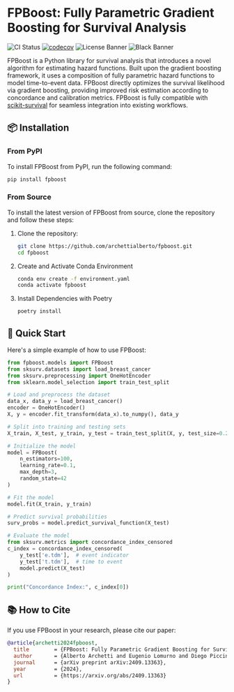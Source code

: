 # FPBoost: Fully Parametric Gradient Boosting for Survival Analysis

![CI Status](https://github.com/archettialberto/fpboost/workflows/Test%2C%20Build%20and%20Release%20to%20Pypi/badge.svg)
[![codecov](https://codecov.io/gh/{{REPOSITORY}}/branch/main/graph/badge.svg)](https://codecov.io/gh/{{REPOSITORY}})
![License Banner](https://img.shields.io/badge/License-MIT-purple.svg)
![Black Banner](https://img.shields.io/badge/code%20style-black-000000.svg)

FPBoost is a Python library for survival analysis that introduces a novel algorithm for estimating
hazard functions. Built upon the gradient boosting framework, it uses a composition of fully
parametric hazard functions to model time-to-event data. FPBoost directly optimizes the survival
likelihood via gradient boosting, providing improved risk estimation according to concordance and
calibration metrics. FPBoost is fully compatible with
[scikit-survival](https://scikit-survival.readthedocs.io/en/stable/index.html) for seamless
integration into existing workflows.

## 📦 Installation

### From PyPI

To install FPBoost from PyPI, run the following command:

```bash
pip install fpboost
```

### From Source

To install the latest version of FPBoost from source, clone the repository and follow these steps:

1. Clone the repository:
    ```bash
    git clone https://github.com/archettialberto/fpboost.git
    cd fpboost
    ```
2. Create and Activate Conda Environment
    ```bash
    conda env create -f environment.yaml
    conda activate fpboost
    ```
3. Install Dependencies with Poetry
    ```bash
    poetry install
    ```

## 🚀 Quick Start
Here's a simple example of how to use FPBoost:

```python
from fpboost.models import FPBoost
from sksurv.datasets import load_breast_cancer
from sksurv.preprocessing import OneHotEncoder
from sklearn.model_selection import train_test_split

# Load and preprocess the dataset
data_x, data_y = load_breast_cancer()
encoder = OneHotEncoder()
X, y = encoder.fit_transform(data_x).to_numpy(), data_y

# Split into training and testing sets
X_train, X_test, y_train, y_test = train_test_split(X, y, test_size=0.2)

# Initialize the model
model = FPBoost(
    n_estimators=100,
    learning_rate=0.1,
    max_depth=3,
    random_state=42
)

# Fit the model
model.fit(X_train, y_train)

# Predict survival probabilities
surv_probs = model.predict_survival_function(X_test)

# Evaluate the model
from sksurv.metrics import concordance_index_censored
c_index = concordance_index_censored(
    y_test['e.tdm'],  # event indicator
    y_test['t.tdm'],  # time to event
    model.predict(X_test)
)

print("Concordance Index:", c_index[0])
```

## 📚 How to Cite

If you use FPBoost in your research, please cite our paper:

```bibtex
@article{archetti2024fpboost,
  title        = {FPBoost: Fully Parametric Gradient Boosting for Survival Analysis},
  author       = {Alberto Archetti and Eugenio Lomurno and Diego Piccinotti and Matteo Matteucci},
  journal      = {arXiv preprint arXiv:2409.13363},
  year         = {2024},
  url          = {https://arxiv.org/abs/2409.13363}
}
```
